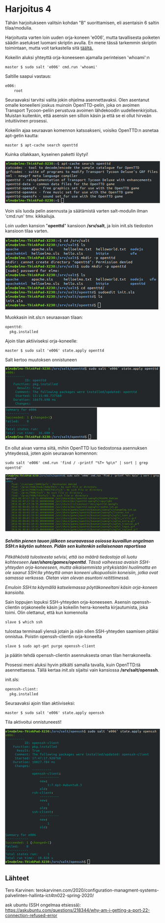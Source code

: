 # Harjoitus 4

Tähän harjoitukseen valitsin kohdan "B" suorittamisen, eli asentaisin 6 saltin tilaa/modulia.

Harjoitusta varten loin uuden orja-koneen 'e006', mutta tavallisesta poiketen säädin asetukset luomani skriptin avulla. En mene tässä tarkemmin skriptin toimintaan, mutta voit tarkastella sitä [täältä.](https://github.com/rootElmo/Agent-Setter)

Kokeilin aluksi yhteyttä orja-koneeseen ajamalla perinteisen 'whoami':n

	master $ sudo salt 'e006' cmd.run 'whoami'

Saltille saapui vastaus:

	e006:
		root

Seuraavaksi tarvitsi valita jokin ohjelma asennettavaksi. Olen asentanut omalle koneelleni joskus muinoin OpenTTD-pelin, joka on avoimen Transport Tycoon-peliin perustuva avoimen lähdekoodin uudelleenkirjoitus. Muistan kuitenkin, että asensin sen silloin käsin ja että se ei ollut hirveän intuitiivinen prosessi.

Kokeilin ajaa seuraavan komennon katsoakseni, voisiko OpenTTD:n asnetaa apt-getin kautta:

	master $ apt-cache search openttd

Kuinka ollakkaan, kyseinen paketti löytyi!

![scrshot1](../images/scrshot001.png)

Voin siis luoda pelin asennusta ja säätämistä varten salt-modulin ilman 'cmd.run' tmv. kikkailuja.

Loin uuden kansion "**openttd**" kansioon **/srv/salt**, ja loin init.sls tiedoston kansioon tilaa varten.

![scrshot2](../images/scrshot002.png)

Muokkasin init.sls:n seuraavaan tilaan:

	openttd:
	  pkg.installed

Ajoin tilan aktiiviseksi orja-koneelle:

	master $ sudo salt 'e006' state.apply openttd

Salt kertoo muutoksen onnistuneen

![scrshot3](../images/scrshot003.png)

En ollut aivan varma siitä, mihin OpenTTD luo tiedostonsa asennuksen yhteydessä, joten ajoin seuraavan komennon:

	sudo salt 'e006' cmd.run 'find / -printf "%T+ %p\n" | sort | grep openttd'

![scrshot4](../images/scrshot004.png)

#### *Selvitin pienen tauon jälkeen seuraavassa osiossa kuvaillun ongelman SSH:n käytön suhteen. Pidän sen kuitenkin sellaisenaan raportissa*

*Pitkähköstä tulosteesta selvisi, että iso määrä tiedostoja oli luotu kohteeseen* ***/usr/share/games/openttd***. *Tässä vaiheessa avaisin SSH-yhteyden orja-koneeseen, mutta aikaisemmista yrityksistäni huolimatta en ole saanut SSH:lla yhteyttä oman koneeni ulkopuolisiin koneisiin, jotka ovat samassa verkossa. Oletan vian olevan asuntoni reitittimessä.*

*Emuloin SSH:ta käymällä katselemassa pöytäkoneeltani käsin orja-koneen kansioita.*

Sain loppujen lopuksi SSH-yhteyden orja-koneeseen. Asensin openssh-clientin orjakoneelle käsin ja kokeilin herra-koneelta kirjautumista, joka toimi. Olin olettanut, että kun komennolla

	slave $ which ssh

tulostaa terminaali ylensä jotain ja näin ollen SSH-yhteyden saamisen pitäisi onnistua. Poistin openssh-clientin orja-koneelta

	slave $ sudo apt-get purge openssh-client

ja päätin tehdä openssh-clientin asennuksesta oman tilan herrakoneella.

Prosessi meni aluksi hyvin pitkälti samalla tavalla, kuin OpenTTD:tä asennettaessa. Tällä kertaa _init.sls_ sijaitsi vain kansiossa **/srv/salt/openssh**.

init.sls:

	openssh-client:
	  pkg.installed

Seuraavaksi ajoin tilan aktiiviseksi:

	master $ sudo salt 'e006' state.apply openssh

Tila aktivoitui onnistuneesti!

![scrshot5](../images/scrshot005.png)

## Lähteet

Tero Karvinen: terokarvinen.com/2020/configuration-managment-systems-palvelinten-hallinta-ict4tn022-spring-2020/

ask ubuntu (SSH ongelmaa etsiessä): https://askubuntu.com/questions/218344/why-am-i-getting-a-port-22-connection-refused-error
